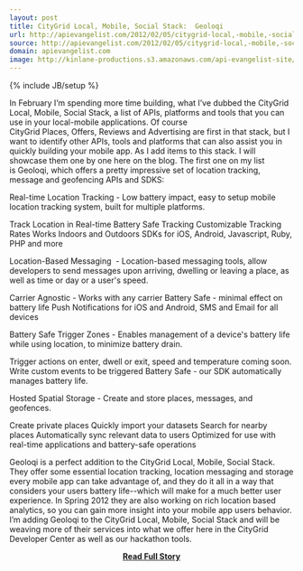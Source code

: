 ```yaml
---
layout: post
title: CityGrid Local, Mobile, Social Stack:  Geoloqi
url: http://apievangelist.com/2012/02/05/citygrid-local,-mobile,-social-stack--geoloqi/
source: http://apievangelist.com/2012/02/05/citygrid-local,-mobile,-social-stack--geoloqi/
domain: apievangelist.com
image: http://kinlane-productions.s3.amazonaws.com/api-evangelist-site/blog/Geoloqi_Logo.png
---
```

{% include JB/setup %}<p>In February I&rsquo;m spending more time building, what I&rsquo;ve dubbed the CityGrid Local, Mobile, Social Stack, a list of APIs, platforms and tools that you can use in your local-mobile applications.
Of course CityGrid&nbsp;Places,&nbsp;Offers,&nbsp;Reviews&nbsp;and&nbsp;Advertising&nbsp;are first in that stack, but I want to identify other APIs, tools and platforms that can also assist you in quickly building your mobile app.
As I add items to this stack. I will showcase them one by one here on the blog. The first one on my list is&nbsp;Geoloqi, which offers a pretty impressive set of location tracking, message and geofencing APIs and SDKS:

Real-time Location Tracking -&nbsp;Low battery impact, easy to setup mobile location tracking system, built for multiple platforms. 

Track Location in Real-time
Battery Safe Tracking
Customizable Tracking Rates
Works Indoors and Outdoors
SDKs for iOS, Android, Javascript, Ruby, PHP and more


Location-Based Messaging &nbsp;-&nbsp;Location-based messaging tools, allow developers to send messages upon arriving, dwelling or leaving a place, as well as time or day or a user's speed. 

Carrier Agnostic - Works with any carrier
Battery Safe - minimal effect on battery life
Push Notifications for iOS and Android, SMS and Email for all devices


Battery Safe Trigger Zones -&nbsp;Enables management of a device's battery life while using location, to minimize battery drain. 

Trigger actions on enter, dwell or exit, speed and temperature coming soon.
Write custom events to be triggered
Battery Safe - our SDK automatically manages battery life.


Hosted Spatial Storage -&nbsp;Create and store places, messages, and geofences. 

Create private places
Quickly import your datasets
Search for nearby places
Automatically sync relevant data to users
Optimized for use with real-time applications and battery-safe operations



Geoloqi&nbsp;is a perfect addition to the CityGrid Local, Mobile, Social Stack. They offer some essential location tracking, location messaging and storage every mobile app can take advantage of, and they do it all in a way that considers your users battery life--which will make for a much better user experience.
In Spring 2012 they are also working on rich location based analytics, so you can gain more insight into your mobile app users behavior.
I&rsquo;m adding Geoloqi to the CityGrid Local, Mobile, Social Stack and will be weaving more of their services into what we offer here in the CityGrid Developer Center as well as our hackathon tools.</p>
<center><p><a href="http://apievangelist.com/2012/02/05/citygrid-local,-mobile,-social-stack--geoloqi/" style='padding:25px; font-sze:18px; font-weight: bold;'>Read Full Story</a></p></center>
